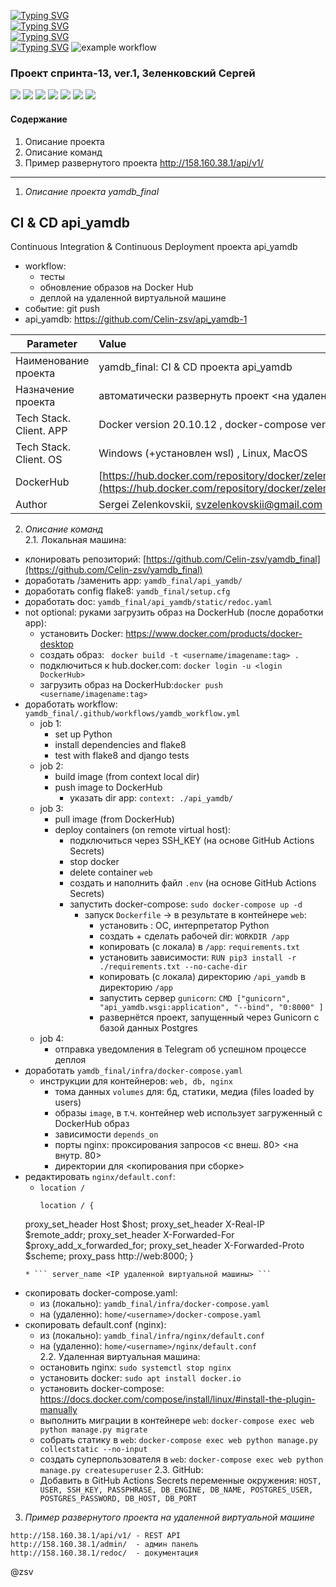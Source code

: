 [![Typing SVG](https://readme-typing-svg.herokuapp.com?font=Fira+Code&size=30&pause=1000&color=F71329&multiline=true&width=435&lines=+yamdb_final)](https://git.io/typing-svg)  
[![Typing SVG](https://readme-typing-svg.herokuapp.com?font=Fira+Code&size=20&pause=1000&color=1D39F7&multiline=true&width=435&lines=+yamdb_final)](https://git.io/typing-svg)  
[![Typing SVG](https://readme-typing-svg.herokuapp.com?font=Fira+Code&size=15&duration=2000&pause=1000&color=1FBB30F6&multiline=true&width=435&lines=+yamdb_final)](https://git.io/typing-svg)    
[![Typing SVG](https://img.shields.io/badge/yamdb_final-sprint--12%20ver.2-green)](https://git.io/typing-svg)
![example workflow](https://github.com/Celin-zsv/yamdb_final/actions/workflows/yamdb_workflow.yml/badge.svg?event=push)
### Проект спринта-13, ver.1, Зеленковский Сергей  
![](https://img.shields.io/badge/Python-3776AB?style=for-the-badge&logo=python&logoColor=white)
![](https://img.shields.io/badge/Django-092E20?style=for-the-badge&logo=django&logoColor=green)
![](https://img.shields.io/badge/PostgreSQL-316192?style=for-the-badge&logo=postgresql&logoColor=white)
![](https://img.shields.io/badge/DJANGO-REST-ff1709?style=for-the-badge&logo=django&logoColor=white&color=ff1709&labelColor=gray)
![](https://img.shields.io/badge/JWT-000000?style=for-the-badge&logo=JSON%20web%20tokens&logoColor=white)
![](https://img.shields.io/badge/Nginx-009639?style=for-the-badge&logo=nginx&logoColor=white)
![](https://img.shields.io/badge/Docker-2CA5E0?style=for-the-badge&logo=docker&logoColor=white)
#### Содержание
1. Описание проекта
2. Описание команд
3. Пример развернутого проекта http://158.160.38.1/api/v1/
***
1. *Описание проекта yamdb_final*
## CI & CD api_yamdb
Continuous Integration & Continuous Deployment проекта api_yamdb
  * workflow:  
    * тесты
    * обновление образов на Docker Hub
    * деплой на удаленной виртуальной машине
  * событие: git push
  * api_yamdb: https://github.com/Celin-zsv/api_yamdb-1

Parameter  | Value
-------------|:-------------
Наименование проекта  | yamdb_final: CI & CD проекта api_yamdb
Назначение проекта | автоматически развернуть проект <на удаленной виртуальной машине>
Tech Stack. Client. APP | Docker version 20.10.12 , docker-compose version 1.29.2 (and higher)
Tech Stack. Client. OS | Windows (+установлен wsl) , Linux, MacOS
DockerHub  | [https://hub.docker.com/repository/docker/zelenkovskii/yamdb_final/general](https://hub.docker.com/repository/docker/zelenkovskii/yamdb_final/general)
Author | Sergei Zelenkovskii, svzelenkovskii@gmail.com  

2. *Описание команд*  
  2.1. Локальная машина:
  * клонировать репозиторий:
[https://github.com/Celin-zsv/yamdb_final](https://github.com/Celin-zsv/yamdb_final)
  * доработать  /заменить app: ``` yamdb_final/api_yamdb/ ```
  * доработать config flake8: ``` yamdb_final/setup.cfg ```
  * доработать doc: ```yamdb_final/api_yamdb/static/redoc.yaml```
  * not optional: руками загрузить образ на DockerHub (после доработки app):
    * установить Docker: https://www.docker.com/products/docker-desktop
    * создать образ: ``` docker build -t <username/imagename:tag> .```
    * подключиться к hub.docker.com: ```docker login -u <login DockerHub>```
    * загрузить образ на DockerHub:``` docker push <username/imagename:tag> ```
  * доработать workflow: ```yamdb_final/.github/workflows/yamdb_workflow.yml```
    * job 1:
      * set up Python
      * install dependencies and flake8
      * test with flake8 and django tests
    * job 2:
      * build image (from context local dir)
      * push image to DockerHub
        * указать dir app: ```context: ./api_yamdb/```
    * job 3:
      * pull image (from DockerHub)
      * deploy containers (on remote virtual host):
        * подключиться через SSH_KEY (на основе GitHub Actions Secrets)
        * stop docker
        * delete container ```web```
        * создать и наполнить файл ```.env``` (на основе GitHub Actions Secrets)
        * запустить docker-compose: ``` sudo docker-compose up -d ```
          * запуск ``` Dockerfile ``` -> в результате в контейнере ```web```:
            * установить : ОС, интерпретатор Python
            * создать + сделать рабочей dir: ```WORKDIR /app```
            * копировать (с локала) в ```/app```: ```requirements.txt```
            * установить зависимости: ```RUN pip3 install -r ./requirements.txt --no-cache-dir```
            * копировать (с локала) директорию ```/api_yamdb``` в директорию ```/app```
            * запустить сервер ```gunicorn```: ```CMD ["gunicorn", "api_yamdb.wsgi:application", "--bind", "0:8000" ]```
            * развернётся проект, запущенный через Gunicorn с базой данных Postgres
    * job 4:
      * отправка уведомления в Telegram об успешном процессе деплоя
  * доработать ```yamdb_final/infra/docker-compose.yaml```
    * инструкции для контейнеров: ``` web, db, nginx ```
      * тома данных ``` volumes ``` для: бд, статики, медиа (files loaded by users)
      * образы ``` image ```, в т.ч. контейнер web использует загруженный с DockerHub образ
      * зависимости ``` depends_on ```
      * порты nginx: проксирования запросов <с внеш. 80> <на внутр. 80>  
      * директории для <копирования при сборке>
  * редактировать ```nginx/default.conf```:
    * ``` location / ```
      ```
      location / {
    proxy_set_header Host $host;
    proxy_set_header X-Real-IP $remote_addr;
    proxy_set_header X-Forwarded-For $proxy_add_x_forwarded_for;
    proxy_set_header X-Forwarded-Proto $scheme;
    proxy_pass http://web:8000;
    }
    ```
    * ``` server_name <IP удаленной виртуальной машины> ```
  * скопировать docker-compose.yaml:
    * из (локально): ```yamdb_final/infra/docker-compose.yaml```
    * на (удаленно): ```home/<username>/docker-compose.yaml```
  * скопировать default.conf (nginx):
    * из (локально): ```yamdb_final/infra/nginx/default.conf```
    * на (удаленно): ```home/<username>/nginx/default.conf```        
  2.2. Удаленная виртуальная машина:
    * остановить nginx: ``` sudo systemctl stop nginx ```
    * установить docker: ``` sudo apt install docker.io ```
    * установить docker-compose: https://docs.docker.com/compose/install/linux/#install-the-plugin-manually
    * выполнить миграции в контейнере ```web```: ``` docker-compose exec web python manage.py migrate ```
    * собрать статику в ```web```: ``` docker-compose exec web python manage.py collectstatic --no-input ```
    * создать суперпользователя в ```web```: ``` docker-compose exec web python manage.py createsuperuser ```
    2.3. GitHub:
    * Добавить в GitHub Actions Secrets переменные окружения: ``` HOST, USER, SSH_KEY, PASSPHRASE, DB_ENGINE, DB_NAME, POSTGRES_USER, POSTGRES_PASSWORD, DB_HOST, DB_PORT ```


3. *Пример развернутого проекта на удаленной виртуальной машине*
```
http://158.160.38.1/api/v1/ - REST API
http://158.160.38.1/admin/  - админ панель
http://158.160.38.1/redoc/  - документация
```

@zsv
